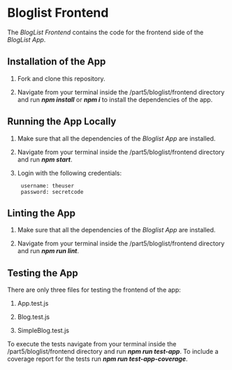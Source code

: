 # Bloglist Frontend

The *BlogList Frontend* contains the code for the frontend side of the *BlogList App*. 


## Installation of the App

1. Fork and clone this repository.

2. Navigate from your terminal inside the /part5/bloglist/frontend directory and run ***npm install*** or ***npm i*** to install the dependencies of the app.


## Running the App Locally

1. Make sure that all the dependencies of the *Bloglist App* are installed.

2. Navigate from your terminal inside the /part5/bloglist/frontend directory and run ***npm start***.

3. Login with the following credentials:

        username: theuser
        password: secretcode


## Linting the App

1. Make sure that all the dependencies of the *Bloglist App* are installed.

2. Navigate from your terminal inside the /part5/bloglist/frontend directory and run ***npm run lint***.


## Testing the App

There are only three files for testing the frontend of the app:

1. App.test.js

2. Blog.test.js

3. SimpleBlog.test.js


To execute the tests navigate from your terminal inside the /part5/bloglist/frontend directory and run ***npm run test-app***. To include a coverage report for the tests run ***npm run test-app-coverage***.